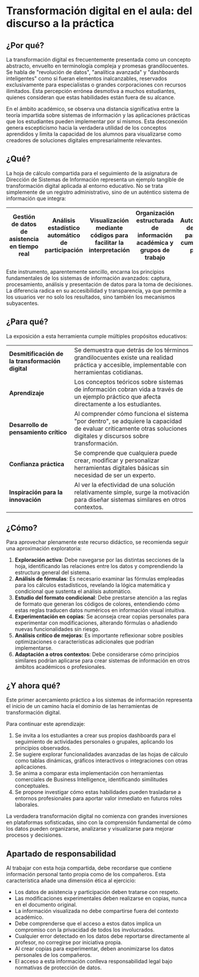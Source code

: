 # Transformación digital en el aula: del discurso a la práctica

## ¿Por qué?

La transformación digital es frecuentemente presentada como un concepto abstracto, envuelto en terminología compleja y promesas grandilocuentes. Se habla de "revolución de datos", "analítica avanzada" y "dashboards inteligentes" como si fueran elementos inalcanzables, reservados exclusivamente para especialistas o grandes corporaciones con recursos ilimitados. Esta percepción errónea desmotiva a muchos estudiantes, quienes consideran que estas habilidades están fuera de su alcance.

En el ámbito académico, se observa una distancia significativa entre la teoría impartida sobre sistemas de información y las aplicaciones prácticas que los estudiantes pueden implementar por sí mismos. Esta desconexión genera escepticismo hacia la verdadera utilidad de los conceptos aprendidos y limita la capacidad de los alumnos para visualizarse como creadores de soluciones digitales empresarialmente relevantes.

## ¿Qué?

La hoja de cálculo compartida para el seguimiento de la asignatura de Dirección de Sistemas de Información representa un ejemplo tangible de transformación digital aplicada al entorno educativo. No se trata simplemente de un registro administrativo, sino de un auténtico sistema de información que integra:

|Gestión de datos de asistencia en tiempo real|Análisis estadístico automático de participación|Visualización mediante códigos para facilitar la interpretación|Organización estructurada de información académica y grupos de trabajo|Automatización de cálculos para evaluar cumplimiento y progreso
|-|-|-|-|-|

Este instrumento, aparentemente sencillo, encarna los principios fundamentales de los sistemas de información avanzados: captura, procesamiento, análisis y presentación de datos para la toma de decisiones. La diferencia radica en su accesibilidad y transparencia, ya que permite a los usuarios ver no solo los resultados, sino también los mecanismos subyacentes.

## ¿Para qué?

La exposición a esta herramienta cumple múltiples propósitos educativos:

|||
|-|-|
|**Desmitificación de la transformación digital**|Se demuestra que detrás de los términos grandilocuentes existe una realidad práctica y accesible, implementable con herramientas cotidianas.
|**Aprendizaje**|Los conceptos teóricos sobre sistemas de información cobran vida a través de un ejemplo práctico que afecta directamente a los estudiantes.
|**Desarrollo de pensamiento crítico**|Al comprender cómo funciona el sistema "por dentro", se adquiere la capacidad de evaluar críticamente otras soluciones digitales y discursos sobre transformación.
|**Confianza práctica**|Se comprende que cualquiera puede crear, modificar y personalizar herramientas digitales básicas sin necesidad de ser un experto.
|**Inspiración para la innovación**|Al ver la efectividad de una solución relativamente simple, surge la motivación para diseñar sistemas similares en otros contextos.

## ¿Cómo?

Para aprovechar plenamente este recurso didáctico, se recomienda seguir una aproximación exploratoria:

1. **Exploración activa**: Debe navegarse por las distintas secciones de la hoja, identificando las relaciones entre los datos y comprendiendo la estructura general del sistema.
1. **Análisis de fórmulas**: Es necesario examinar las fórmulas empleadas para los cálculos estadísticos, revelando la lógica matemática y condicional que sustenta el análisis automático.
1. **Estudio del formato condicional**: Debe prestarse atención a las reglas de formato que generan los códigos de colores, entendiendo cómo estas reglas traducen datos numéricos en información visual intuitiva.
1. **Experimentación en copias**: Se aconseja crear copias personales para experimentar con modificaciones, alterando fórmulas o añadiendo nuevas funcionalidades sin riesgo.
1. **Análisis crítico de mejoras**: Es importante reflexionar sobre posibles optimizaciones o características adicionales que podrían implementarse.
1. **Adaptación a otros contextos**: Debe considerarse cómo principios similares podrían aplicarse para crear sistemas de información en otros ámbitos académicos o profesionales.

## ¿Y ahora qué?

Este primer acercamiento práctico a los sistemas de información representa el inicio de un camino hacia el dominio de las herramientas de transformación digital.

Para continuar este aprendizaje:

1. Se invita a los estudiantes a crear sus propios dashboards para el seguimiento de actividades personales o grupales, aplicando los principios observados.
1. Se sugiere explorar funcionalidades avanzadas de las hojas de cálculo como tablas dinámicas, gráficos interactivos o integraciones con otras aplicaciones.
1. Se anima a comparar esta implementación con herramientas comerciales de Business Intelligence, identificando similitudes conceptuales.
1. Se propone investigar cómo estas habilidades pueden trasladarse a entornos profesionales para aportar valor inmediato en futuros roles laborales.

La verdadera transformación digital no comienza con grandes inversiones en plataformas sofisticadas, sino con la comprensión fundamental de cómo los datos pueden organizarse, analizarse y visualizarse para mejorar procesos y decisiones.

## Apartado de responsabilidad

Al trabajar con esta hoja compartida, debe recordarse que contiene información personal tanto propia como de los compañeros. Esta característica añade una dimensión ética al ejercicio:

- Los datos de asistencia y participación deben tratarse con respeto.
- Las modificaciones experimentales deben realizarse en copias, nunca en el documento original.
- La información visualizada no debe compartirse fuera del contexto académico.
- Debe comprenderse que el acceso a estos datos implica un compromiso con la privacidad de todos los involucrados.
- Cualquier error detectado en los datos debe reportarse directamente al profesor, no corregirse por iniciativa propia.
- Al crear copias para experimentar, deben anonimizarse los datos personales de los compañeros.
- El acceso a esta información conlleva responsabilidad legal bajo normativas de protección de datos.
